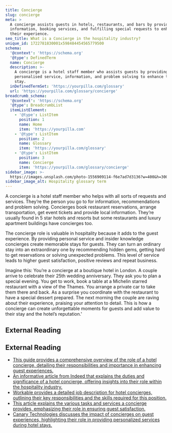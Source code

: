 ```yaml
---
title: Concierge
slug: concierge
meta: >
  A concierge assists guests in hotels, restaurants, and bars by providing local
  information, booking services, and fulfilling special requests to enhance
  their experience.
seo_title: What is a Concierge in the hospitality industry?
unique_id: 1722781830001x598484454565779500
schema:
  '@context': 'https://schema.org'
  '@type': DefinedTerm
  name: Concierge
  description: >-
    A concierge is a hotel staff member who assists guests by providing
    personalised service, information, and problem solving to enhance their
    stay.
  inDefinedTermSet: 'https://yourpilla.com/glossary'
  url: 'https://yourpilla.com/glossary/concierge'
breadcrumb_schema:
  '@context': 'https://schema.org'
  '@type': BreadcrumbList
  itemListElement:
    - '@type': ListItem
      position: 1
      name: Home
      item: 'https://yourpilla.com'
    - '@type': ListItem
      position: 2
      name: Glossary
      item: 'https://yourpilla.com/glossary'
    - '@type': ListItem
      position: 3
      name: Concierge
      item: 'https://yourpilla.com/glossary/concierge'
sidebar_image: >-
  https://images.unsplash.com/photo-1556909114-f6e7ad7d3136?w=400&h=300&fit=crop&auto=format
sidebar_image_alt: Hospitality glossary term
---
```


A concierge is a hotel staff member who helps with all sorts of requests and services. They’re the person you go to for information, recommendations and problem solving. Concierges book restaurant reservations, arrange transportation, get event tickets and provide local information. They’re usually found in 5 star hotels and resorts but some restaurants and luxury apartment buildings have concierges too.

The concierge role is valuable in hospitality because it adds to the guest experience. By providing personal service and insider knowledge concierges create memorable stays for guests. They can turn an ordinary stay into an extraordinary one by recommending hidden gems, getting hard to get reservations or solving unexpected problems. This level of service leads to higher guest satisfaction, positive reviews and repeat business.

Imagine this: You’re a concierge at a boutique hotel in London. A couple arrive to celebrate their 25th wedding anniversary. They ask you to plan a special evening. You get to work, book a table at a Michelin starred restaurant with a view of the Thames. You arrange a private car to take them there and back. As a surprise you coordinate with the restaurant to have a special dessert prepared. The next morning the couple are raving about their experience, praising your attention to detail. This is how a concierge can create unforgettable moments for guests and add value to their stay and the hotel’s reputation.'

## External Reading



## External Reading

*   [This guide provides a comprehensive overview of the role of a hotel concierge, detailing their responsibilities and importance in enhancing guest experiences.](https://www.hotelcontractbeds.co.uk/blog/what-is-a-hotel-concierge)
*   [An informative article from Indeed that explains the duties and significance of a hotel concierge, offering insights into their role within the hospitality industry.](https://in.indeed.com/career-advice/finding-a-job/hotel-concierge)
*   [Workable provides a detailed job description for hotel concierges, outlining their key responsibilities and the skills required for this position.](https://resources.workable.com/hotel-concierge-job-description)
*   [This article explains the various tasks and services a concierge provides, emphasizing their role in ensuring guest satisfaction.](https://www.webstaurantstore.com/blog/3810/what-is-a-concierge.html?srsltid=AfmBOopAyLa0bfken-1XfqwChfH4TcoyaQKlqJ3UGjV5CAO-rSEMai6y)
*   [Canary Technologies discusses the impact of concierges on guest experiences, highlighting their role in providing personalized services during hotel stays.](https://www.canarytechnologies.com/post/hotel-concierge)

